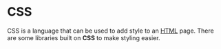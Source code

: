 # CSS

CSS is a language that can be used to add style to an [HTML](/wiki/HTML) page. There are some libraries built on **CSS** to make styling easier.
